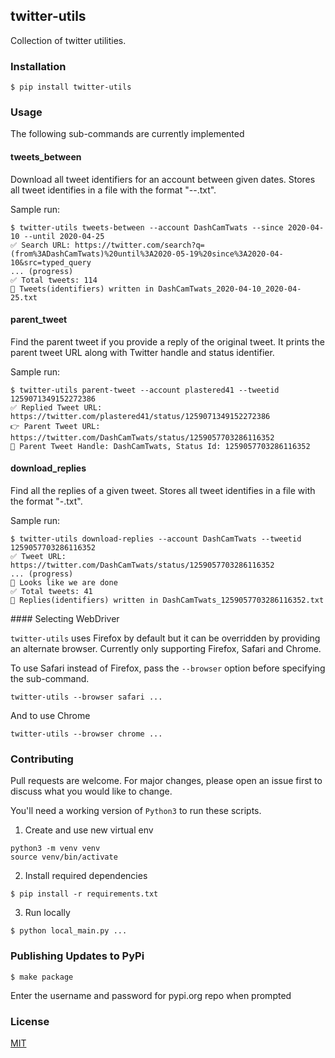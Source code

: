 ## twitter-utils

Collection of twitter utilities.

### Installation

```
$ pip install twitter-utils
```

### Usage

The following sub-commands are currently implemented

#### tweets_between

Download all tweet identifiers for an account between given dates.
Stores all tweet identifies in a file with the format "<twitter-handle>-<since-date>-<until-date>.txt".

Sample run:
```
$ twitter-utils tweets-between --account DashCamTwats --since 2020-04-10 --until 2020-04-25
✅ Search URL: https://twitter.com/search?q=(from%3ADashCamTwats)%20until%3A2020-05-19%20since%3A2020-04-10&src=typed_query
... (progress)
✅ Total tweets: 114
📝 Tweets(identifiers) written in DashCamTwats_2020-04-10_2020-04-25.txt
```

#### parent_tweet

Find the parent tweet if you provide a reply of the original tweet. 
It prints the parent tweet URL along with Twitter handle and status identifier.

Sample run:
```
$ twitter-utils parent-tweet --account plastered41 --tweetid 1259071349152272386
✅ Replied Tweet URL: https://twitter.com/plastered41/status/1259071349152272386
👉 Parent Tweet URL: https://twitter.com/DashCamTwats/status/1259057703286116352
📝 Parent Tweet Handle: DashCamTwats, Status Id: 1259057703286116352
```  

#### download_replies

Find all the replies of a given tweet. 
Stores all tweet identifies in a file with the format "<twitter-handle>-<status-id>.txt".

Sample run:
```
$ twitter-utils download-replies --account DashCamTwats --tweetid 1259057703286116352
✅ Tweet URL: https://twitter.com/DashCamTwats/status/1259057703286116352
... (progress)
🤩 Looks like we are done
✅ Total tweets: 41
📝 Replies(identifiers) written in DashCamTwats_1259057703286116352.txt
```

#### Selecting WebDriver

`twitter-utils` uses Firefox by default but it can be overridden by providing an alternate browser.
Currently only supporting Firefox, Safari and Chrome.  

To use Safari instead of Firefox, pass the `--browser` option before specifying the sub-command.

```
twitter-utils --browser safari ...
```

And to use Chrome

```
twitter-utils --browser chrome ...
```

### Contributing

Pull requests are welcome. 
For major changes, please open an issue first to discuss what you would like to change.

You'll need a working version of `Python3` to run these scripts.

1) Create and use new virtual env

```
python3 -m venv venv
source venv/bin/activate
```

2) Install required dependencies

```
$ pip install -r requirements.txt
```

3) Run locally

```
$ python local_main.py ...
```

### Publishing Updates to PyPi

```shell
$ make package
```

Enter the username and password for pypi.org repo when prompted

### License

[MIT](https://choosealicense.com/licenses/mit/)
